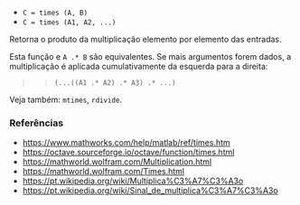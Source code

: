 * `C = times (A, B)`
* `C = times (A1, A2, ...)`

Retorna o produto da multiplicação elemento por elemento das entradas.

Esta função e `A .* B` são equivalentes. Se mais argumentos forem
dados, a multiplicação é aplicada cumulativamente da esquerda para a
direita:

>> `(...((A1 .* A2) .* A3) .* ...)`

Veja também: `mtimes`, `rdivide`.

### Referências

* https://www.mathworks.com/help/matlab/ref/times.htm
* https://octave.sourceforge.io/octave/function/times.html
* https://mathworld.wolfram.com/Multiplication.html
* https://mathworld.wolfram.com/Times.html
* https://pt.wikipedia.org/wiki/Multiplica%C3%A7%C3%A3o
* https://pt.wikipedia.org/wiki/Sinal_de_multiplica%C3%A7%C3%A3o
